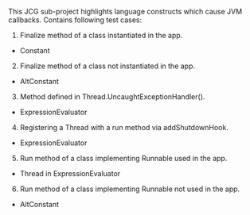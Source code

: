 This JCG sub-project highlights language constructs which cause JVM callbacks.
Contains following test cases:  

1. Finalize method of a class instantiated in the app.  
  - Constant  
2. Finalize method of a class not instantiated in the app.  
  - AltConstant  
3. Method defined in Thread.UncaughtExceptionHandler().  
  - ExpressionEvaluator  
4. Registering a Thread with a run method via addShutdownHook.  
  - ExpressionEvaluator  
5. Run method of a class implementing Runnable used in the app.  
  - Thread in ExpressionEvaluator  
6. Run method of a class implementing Runnable not used in the app.  
  - AltConstant  